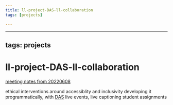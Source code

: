 ```yaml
---
title: ll-project-DAS-ll-collaboration
tags: [projects]

---
```


---
tags: projects
---

# ll-project-DAS-ll-collaboration


[meeting notes from 20220608](https://hackmd.io/6u-qET2PRh6E6sCnZgCV4g?view)

ethical interventions around accessiblity and inclusivity
developing it programmatically, with [DAS](https://accessibility.huit.harvard.edu/)
live events, live captioning
student assignments